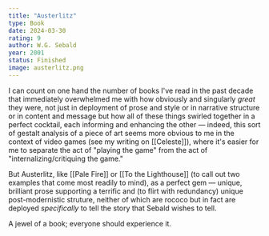```yaml
---
title: "Austerlitz"
type: Book
date: 2024-03-30
rating: 9
author: W.G. Sebald
year: 2001
status: Finished
image: austerlitz.png
---
```


I can count on one hand the number of books I've read in the past decade that immediately overwhelmed me with how obviously and singularly _great_ they were, not just in deployment of prose and style or in narrative structure or in content and message but how all of these things swirled together in a perfect cocktail, each informing and enhancing the other — indeed, this sort of gestalt analysis of a piece of art seems more obvious to me in the context of video games (see my writing on [[Celeste]]), where it's easier for me to separate the act of "playing the game" from the act of "internalizing/critiquing the game."

But Austerlitz, like [[Pale Fire]] or [[To the Lighthouse]] (to call out two examples that come most readily to mind), as a perfect gem — unique, brilliant prose supporting a terrific and (to flirt with redundancy) unique post-modernistic struture, neither of which are rococo but in fact are deployed _specifically_ to tell the story that Sebald wishes to tell.

A jewel of a book; everyone should experience it.
